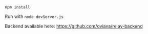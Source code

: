 `npm install`

Run with `node devServer.js`

Backend available here: https://github.com/oviava/relay-backend
